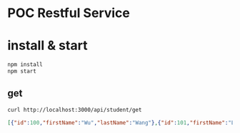 # POC Restful Service


# install & start
```bash
npm install
npm start
```

## get

```bash
curl http://localhost:3000/api/student/get
```

```json
[{"id":100,"firstName":"Wu","lastName":"Wang"},{"id":101,"firstName":"Liu","lastName":"Liu"}]
```
